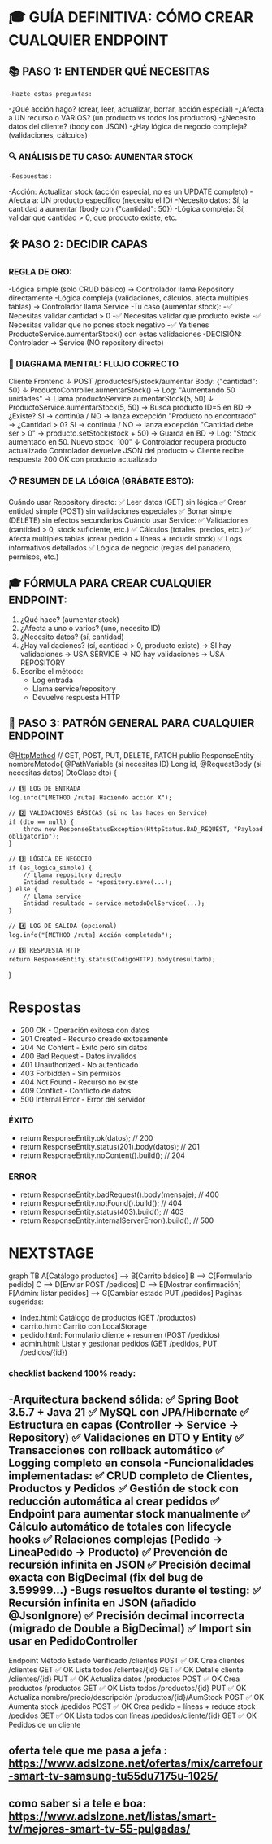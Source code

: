 # 🎓 GUÍA DEFINITIVA: CÓMO CREAR CUALQUIER ENDPOINT
## 📚 PASO 1: ENTENDER QUÉ NECESITAS
    -Hazte estas preguntas:
-¿Qué acción hago? (crear, leer, actualizar, borrar, acción especial)
-¿Afecta a UN recurso o VARIOS? (un producto vs todos los productos)
-¿Necesito datos del cliente? (body con JSON)
-¿Hay lógica de negocio compleja? (validaciones, cálculos)

### 🔍 ANÁLISIS DE TU CASO: AUMENTAR STOCK
    -Respuestas:
-Acción: Actualizar stock (acción especial, no es un UPDATE completo)
-Afecta a: UN producto específico (necesito el ID)
-Necesito datos: Sí, la cantidad a aumentar (body con {"cantidad": 50})
-Lógica compleja: Sí, validar que cantidad > 0, que producto existe, etc.

## 🛠️ PASO 2: DECIDIR CAPAS
### REGLA DE ORO:
-Lógica simple (solo CRUD básico) → Controlador llama Repository directamente
-Lógica compleja (validaciones, cálculos, afecta múltiples tablas) → Controlador llama Service
-Tu caso (aumentar stock):
-✅ Necesitas validar cantidad > 0
-✅ Necesitas validar que producto existe
-✅ Necesitas validar que no pones stock negativo
-✅ Ya tienes ProductoService.aumentarStock() con estas validaciones
-DECISIÓN: Controlador → Service (NO repository directo)

### 🎯 DIAGRAMA MENTAL: FLUJO CORRECTO
Cliente Frontend
    ↓
POST /productos/5/stock/aumentar
Body: {"cantidad": 50}
    ↓
ProductoController.aumentarStock()
    → Log: "Aumentando 50 unidades"
    → Llama productoService.aumentarStock(5, 50)
        ↓
    ProductoService.aumentarStock(5, 50)
        → Busca producto ID=5 en BD
        → ¿Existe? SI → continúa / NO → lanza excepción "Producto no encontrado"
        → ¿Cantidad > 0? SI → continúa / NO → lanza excepción "Cantidad debe ser > 0"
        → producto.setStock(stock + 50)
        → Guarda en BD
        → Log: "Stock aumentado en 50. Nuevo stock: 100"
        ↓
    Controlador recupera producto actualizado
    Controlador devuelve JSON del producto
    ↓
Cliente recibe respuesta 200 OK con producto actualizado

### 📋 RESUMEN DE LA LÓGICA (GRÁBATE ESTO):
Cuándo usar Repository directo:
✅ Leer datos (GET) sin lógica
✅ Crear entidad simple (POST) sin validaciones especiales
✅ Borrar simple (DELETE) sin efectos secundarios
Cuándo usar Service:
✅ Validaciones (cantidad > 0, stock suficiente, etc.)
✅ Cálculos (totales, precios, etc.)
✅ Afecta múltiples tablas (crear pedido + líneas + reducir stock)
✅ Logs informativos detallados
✅ Lógica de negocio (reglas del panadero, permisos, etc.)

## 🎓 FÓRMULA PARA CREAR CUALQUIER ENDPOINT:
1. ¿Qué hace? (aumentar stock)
2. ¿Afecta a uno o varios? (uno, necesito ID)
3. ¿Necesito datos? (sí, cantidad)
4. ¿Hay validaciones? (sí, cantidad > 0, producto existe)
   → SI hay validaciones → USA SERVICE
   → NO hay validaciones → USA REPOSITORY
5. Escribe el método:
   - Log entrada
   - Llama service/repository
   - Devuelve respuesta HTTP
  
## 🎯 PASO 3: PATRÓN GENERAL PARA CUALQUIER ENDPOINT
@[HttpMethod]("[/ruta]")  // GET, POST, PUT, DELETE, PATCH
public ResponseEntity<TipoRetorno> nombreMetodo(
    @PathVariable (si necesitas ID) Long id,
    @RequestBody (si necesitas datos) DtoClase dto) {
    
    // 1️⃣ LOG DE ENTRADA
    log.info("[METHOD /ruta] Haciendo acción X");
    
    // 2️⃣ VALIDACIONES BÁSICAS (si no las haces en Service)
    if (dto == null) {
        throw new ResponseStatusException(HttpStatus.BAD_REQUEST, "Payload obligatorio");
    }
    
    // 3️⃣ LÓGICA DE NEGOCIO
    if (es_logica_simple) {
        // Llama repository directo
        Entidad resultado = repository.save(...);
    } else {
        // Llama service
        Entidad resultado = service.metodoDelService(...);
    }
    
    // 4️⃣ LOG DE SALIDA (opcional)
    log.info("[METHOD /ruta] Acción completada");
    
    // 5️⃣ RESPUESTA HTTP
    return ResponseEntity.status(CodigoHTTP).body(resultado);
}


# Respostas
- 200 OK - Operación exitosa con datos
- 201 Created - Recurso creado exitosamente
- 204 No Content - Éxito pero sin datos
- 400 Bad Request - Datos inválidos
- 401 Unauthorized - No autenticado
- 403 Forbidden - Sin permisos
- 404 Not Found - Recurso no existe
- 409 Conflict - Conflicto de datos
- 500 Internal Error - Error del servidor


###  ÉXITO
- return ResponseEntity.ok(datos);                    // 200
- return ResponseEntity.status(201).body(datos);      // 201  
- return ResponseEntity.noContent().build();          // 204

### ERROR
- return ResponseEntity.badRequest().body(mensaje);   // 400
- return ResponseEntity.notFound().build();           // 404
- return ResponseEntity.status(403).build();          // 403
- return ResponseEntity.internalServerError().build(); // 500


# NEXTSTAGE
graph TB
    A[Catálogo productos] --> B[Carrito básico]
    B --> C[Formulario pedido]
    C --> D[Enviar POST /pedidos]
    D --> E[Mostrar confirmación]
    F[Admin: listar pedidos] --> G[Cambiar estado PUT /pedidos]
Páginas sugeridas:
- index.html: Catálogo de productos (GET /productos)
- carrito.html: Carrito con LocalStorage
- pedido.html: Formulario cliente + resumen (POST /pedidos)
- admin.html: Listar y gestionar pedidos (GET /pedidos, PUT /pedidos/{id})

### checklist backend 100% ready:
-Arquitectura backend sólida:
✅ Spring Boot 3.5.7 + Java 21
✅ MySQL con JPA/Hibernate
✅ Estructura en capas (Controller → Service → Repository)
✅ Validaciones en DTO y Entity
✅ Transacciones con rollback automático
✅ Logging completo en consola
-Funcionalidades implementadas:
✅ CRUD completo de Clientes, Productos y Pedidos
✅ Gestión de stock con reducción automática al crear pedidos
✅ Endpoint para aumentar stock manualmente
✅ Cálculo automático de totales con lifecycle hooks
✅ Relaciones complejas (Pedido → LineaPedido → Producto)
✅ Prevención de recursión infinita en JSON
✅ Precisión decimal exacta con BigDecimal (fix del bug de 3.59999...)
-Bugs resueltos durante el testing:
✅ Recursión infinita en JSON (añadido @JsonIgnore)
✅ Precisión decimal incorrecta (migrado de Double a BigDecimal)
✅ Import sin usar en PedidoController
------------------------------------------------------------
Endpoint	Método	Estado	Verificado
/clientes	POST	✅ OK	Crea clientes
/clientes	GET	✅ OK	Lista todos
/clientes/{id}	GET	✅ OK	Detalle cliente
/clientes/{id}	PUT	✅ OK	Actualiza datos
/productos	POST	✅ OK	Crea productos
/productos	GET	✅ OK	Lista todos
/productos/{id}	PUT	✅ OK	Actualiza nombre/precio/descripción
/productos/{id}/AumStock	POST	✅ OK	Aumenta stock
/pedidos	POST	✅ OK	Crea pedido + líneas + reduce stock
/pedidos	GET	✅ OK	Lista todos con líneas
/pedidos/cliente/{id}	GET	✅ OK	Pedidos de un cliente


## oferta tele que me pasa a jefa : https://www.adslzone.net/ofertas/mix/carrefour-smart-tv-samsung-tu55du7175u-1025/
## como saber si a tele e boa: https://www.adslzone.net/listas/smart-tv/mejores-smart-tv-55-pulgadas/